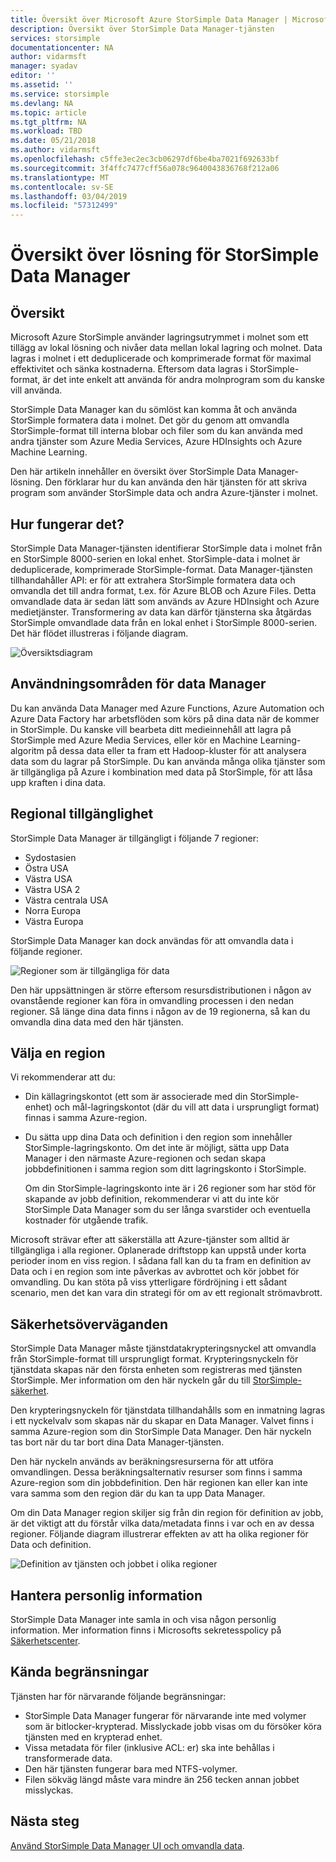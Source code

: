```yaml
---
title: Översikt över Microsoft Azure StorSimple Data Manager | Microsoft Docs
description: Översikt över StorSimple Data Manager-tjänsten
services: storsimple
documentationcenter: NA
author: vidarmsft
manager: syadav
editor: ''
ms.assetid: ''
ms.service: storsimple
ms.devlang: NA
ms.topic: article
ms.tgt_pltfrm: NA
ms.workload: TBD
ms.date: 05/21/2018
ms.author: vidarmsft
ms.openlocfilehash: c5ffe3ec2ec3cb06297df6be4ba7021f692633bf
ms.sourcegitcommit: 3f4ffc7477cff56a078c9640043836768f212a06
ms.translationtype: MT
ms.contentlocale: sv-SE
ms.lasthandoff: 03/04/2019
ms.locfileid: "57312499"
---
```

# <a name="storsimple-data-manager-solution-overview"></a>Översikt över lösning för StorSimple Data Manager

## <a name="overview"></a>Översikt

Microsoft Azure StorSimple använder lagringsutrymmet i molnet som ett tillägg av lokal lösning och nivåer data mellan lokal lagring och molnet. Data lagras i molnet i ett deduplicerade och komprimerade format för maximal effektivitet och sänka kostnaderna. Eftersom data lagras i StorSimple-format, är det inte enkelt att använda för andra molnprogram som du kanske vill använda.

StorSimple Data Manager kan du sömlöst kan komma åt och använda StorSimple formatera data i molnet. Det gör du genom att omvandla StorSimple-format till interna blobar och filer som du kan använda med andra tjänster som Azure Media Services, Azure HDInsights och Azure Machine Learning.

Den här artikeln innehåller en översikt över StorSimple Data Manager-lösning. Den förklarar hur du kan använda den här tjänsten för att skriva program som använder StorSimple data och andra Azure-tjänster i molnet.

## <a name="how-it-works"></a>Hur fungerar det?

StorSimple Data Manager-tjänsten identifierar StorSimple data i molnet från en StorSimple 8000-serien en lokal enhet. StorSimple-data i molnet är deduplicerade, komprimerade StorSimple-format. Data Manager-tjänsten tillhandahåller API: er för att extrahera StorSimple formatera data och omvandla det till andra format, t.ex. för Azure BLOB och Azure Files. Detta omvandlade data är sedan lätt som används av Azure HDInsight och Azure medietjänster. Transformering av data kan därför tjänsterna ska åtgärdas StorSimple omvandlade data från en lokal enhet i StorSimple 8000-serien. Det här flödet illustreras i följande diagram.

![Översiktsdiagram](./media/storsimple-data-manager-overview/storsimple-data-manager-overview2.png)


## <a name="data-manager-use-cases"></a>Användningsområden för data Manager

Du kan använda Data Manager med Azure Functions, Azure Automation och Azure Data Factory har arbetsflöden som körs på dina data när de kommer in StorSimple. Du kanske vill bearbeta ditt medieinnehåll att lagra på StorSimple med Azure Media Services, eller kör en Machine Learning-algoritm på dessa data eller ta fram ett Hadoop-kluster för att analysera data som du lagrar på StorSimple. Du kan använda många olika tjänster som är tillgängliga på Azure i kombination med data på StorSimple, för att låsa upp kraften i dina data.


## <a name="region-availability"></a>Regional tillgänglighet

StorSimple Data Manager är tillgängligt i följande 7 regioner:

 - Sydostasien
 - Östra USA
 - Västra USA
 - Västra USA 2
 - Västra centrala USA
 - Norra Europa
 - Västra Europa

StorSimple Data Manager kan dock användas för att omvandla data i följande regioner. 

![Regioner som är tillgängliga för data](./media/storsimple-data-manager-overview/data-manager-job-definition-different-regions-m.png)

Den här uppsättningen är större eftersom resursdistributionen i någon av ovanstående regioner kan föra in omvandling processen i den nedan regioner. Så länge dina data finns i någon av de 19 regionerna, så kan du omvandla dina data med den här tjänsten.


## <a name="choosing-a-region"></a>Välja en region

Vi rekommenderar att du:
 - Din källagringskontot (ett som är associerade med din StorSimple-enhet) och mål-lagringskontot (där du vill att data i ursprungligt format) finnas i samma Azure-region.
 - Du sätta upp dina Data och definition i den region som innehåller StorSimple-lagringskonto. Om det inte är möjligt, sätta upp Data Manager i den närmaste Azure-regionen och sedan skapa jobbdefinitionen i samma region som ditt lagringskonto i StorSimple. 

    Om din StorSimple-lagringskonto inte är i 26 regioner som har stöd för skapande av jobb definition, rekommenderar vi att du inte kör StorSimple Data Manager som du ser långa svarstider och eventuella kostnader för utgående trafik.
    
Microsoft strävar efter att säkerställa att Azure-tjänster som alltid är tillgängliga i alla regioner. Oplanerade driftstopp kan uppstå under korta perioder inom en viss region. I sådana fall kan du ta fram en definition av Data och i en region som inte påverkas av avbrottet och kör jobbet för omvandling. Du kan stöta på viss ytterligare fördröjning i ett sådant scenario, men det kan vara din strategi för om av ett regionalt strömavbrott.

## <a name="security-considerations"></a>Säkerhetsöverväganden

StorSimple Data Manager måste tjänstdatakrypteringsnyckel att omvandla från StorSimple-format till ursprungligt format. Krypteringsnyckeln för tjänstdata skapas när den första enheten som registreras med tjänsten StorSimple. Mer information om den här nyckeln går du till [StorSimple-säkerhet](storsimple-8000-security.md).

Den krypteringsnyckeln för tjänstdata tillhandahålls som en inmatning lagras i ett nyckelvalv som skapas när du skapar en Data Manager. Valvet finns i samma Azure-region som din StorSimple Data Manager. Den här nyckeln tas bort när du tar bort dina Data Manager-tjänsten.

Den här nyckeln används av beräkningsresurserna för att utföra omvandlingen. Dessa beräkningsalternativ resurser som finns i samma Azure-region som din jobbdefinition. Den här regionen kan eller kan inte vara samma som den region där du kan ta upp Data Manager.

Om din Data Manager region skiljer sig från din region för definition av jobb, är det viktigt att du förstår vilka data/metadata finns i var och en av dessa regioner. Följande diagram illustrerar effekten av att ha olika regioner för Data och definition.

![Definition av tjänsten och jobbet i olika regioner](./media/storsimple-data-manager-overview/data-manager-job-different-regions.png)

## <a name="managing-personal-information"></a>Hantera personlig information

StorSimple Data Manager inte samla in och visa någon personlig information. Mer information finns i Microsofts sekretesspolicy på [Säkerhetscenter](https://www.microsoft.com/trustcenter).

## <a name="known-limitations"></a>Kända begränsningar

Tjänsten har för närvarande följande begränsningar:
- StorSimple Data Manager fungerar för närvarande inte med volymer som är bitlocker-krypterad. Misslyckade jobb visas om du försöker köra tjänsten med en krypterad enhet.
- Vissa metadata för filer (inklusive ACL: er) ska inte behållas i transformerade data.
- Den här tjänsten fungerar bara med NTFS-volymer.
- Filen sökväg längd måste vara mindre än 256 tecken annan jobbet misslyckas.

## <a name="next-steps"></a>Nästa steg

[Använd StorSimple Data Manager UI och omvandla data](storsimple-data-manager-ui.md).
